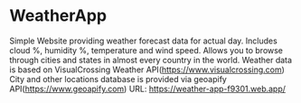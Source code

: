 # WeatherApp
Simple Website providing weather forecast data for actual day.
Includes cloud %, humidity %, temperature and wind speed. Allows you to browse through cities and states in almost every country in the world. 
Weather data is based on VisualCrossing Weather API(https://www.visualcrossing.com)
City and other locations database is provided via geoapify API(https://www.geoapify.com)
URL: https://weather-app-f9301.web.app/
